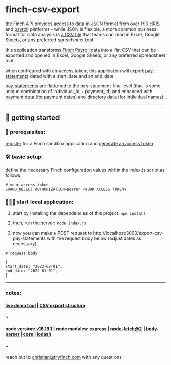 # finch-csv-export

[the Finch API](https://tryfinch.com/) provides access to data in JSON format from over 190 [HRIS](https://en.wikipedia.org/wiki/Human_resources_information_systems) and [payroll](https://en.wikipedia.org/wiki/Payroll_automation) platforms - while JSON is flexible, a more common business format for data analysis is [a CSV file](https://en.wikipedia.org/wiki/Comma-separated_values) that teams can read in Excel, Google Sheets, or any preferred spreadsheet tool

this application transforms [Finch Payroll data](https://developer.tryfinch.com/docs/reference/b811fdc2542ca-payment) into a flat CSV that can be exported and opened in Excel, Google Sheets, or any preferred spreadsheet tool

when configured with an access token, this application will export [pay-statements](https://developer.tryfinch.com/docs/reference/d5fd02c41e83a-pay-statement) dated with a start_date and an end_date

[pay-statements](https://developer.tryfinch.com/docs/reference/d5fd02c41e83a-pay-statement) are flattened to the pay-statement-line-level (that is some unique combination of individual_id + payment_id) and enhanced with [payment](https://developer.tryfinch.com/docs/reference/b811fdc2542ca-payment) data (for payment dates) and [directory](https://developer.tryfinch.com/docs/reference/12419c085fc0e-directory) data (for individual names)

***


## 🚀 getting started

### 📝 prerequisites:

[register](https://dashboard.tryfinch.com/signup) for a Finch sandbox application and [generate an access token](https://developer.tryfinch.com/docs/reference/00c032eb7c265-quickstart)

### 🛠️ basic setup:

define the necessary Finch configuration values within the index.js script as follows:

```
# your access token
GRAND_OBJECT.AUTHORIZATION=Bearer <YOUR ACCESS TOKEN>
```
### 🏃🏻‍♂️ start local application:

1. start by installing the dependencies of this project: `npm install`

2. then, run the server: `node index.js`

3. now you can make a POST request to http://localhost:3000/export-csv-pay-statements with the request body below (adjust dates as necessary)

```
# request body

{
start_date: "2022-08-01",
end_date: "2022-01-01",
}

```

***
### notes:

#### [live demo tool](https://finch.cxiv.io/) | [CSV export structure](https://docs.google.com/spreadsheets/d/1jSZI8QgFJ5MIGMB_mTqaNPKRfjTL1Cb7jcOq0HU9ffA/edit#gid=2037396068)

#### ~

#### node version: [v16.19.1](https://nodejs.org/en/blog/release/v16.19.1) | node modules: [express](https://www.npmjs.com/package/express) | [node-fetch@2](https://www.npmjs.com/package/node-fetch) | [body-parser](https://www.npmjs.com/package/body-parser) | [cors](https://www.npmjs.com/package/cors) | [lodash](https://lodash.com/)

#### ~

reach out to christian@tryfinch.com with any questions

